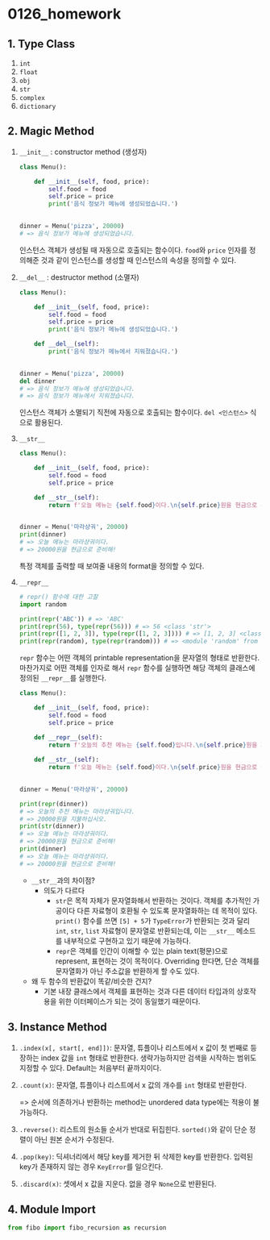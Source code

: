# 0126_homework



## 1. Type Class

1. `int`
2. `float`
3. `obj`
4. `str`
5. `complex`
6. `dictionary`

## 2. Magic Method

1. `__init__` : constructor method (생성자)

   ```python
   class Menu():
   
       def __init__(self, food, price):
           self.food = food
           self.price = price
           print('음식 정보가 메뉴에 생성되었습니다.')
   
           
   dinner = Menu('pizza', 20000)
   # => 음식 정보가 메뉴에 생성되었습니다.
   ```

   인스턴스 객체가 생성될 때 자동으로 호출되는 함수이다. `food`와 `price` 인자를 정의해준 것과 같이 인스턴스를 생성할 때 인스턴스의 속성을 정의할 수 있다.

   

2. `__del__` : destructor method (소멸자)

   ```python
   class Menu():
   
       def __init__(self, food, price):
           self.food = food
           self.price = price
           print('음식 정보가 메뉴에 생성되었습니다.')
   
       def __del__(self):
           print('음식 정보가 메뉴에서 지워졌습니다.')
   
           
   dinner = Menu('pizza', 20000)
   del dinner
   # => 음식 정보가 메뉴에 생성되었습니다.
   # => 음식 정보가 메뉴에서 지워졌습니다.
   ```

   인스턴스 객체가 소멸되기 직전에 자동으로 호출되는 함수이다. `del <인스턴스>` 식으로 활용된다.

   

3. `__str__` 

   ```python
   class Menu():
   
       def __init__(self, food, price):
           self.food = food
           self.price = price
   
       def __str__(self):
           return f'오늘 메뉴는 {self.food}이다.\n{self.price}원을 현금으로 준비해!'
   
       
   dinner = Menu('마라샹궈', 20000)
   print(dinner)
   # => 오늘 메뉴는 마라샹궈이다.
   # => 20000원을 현금으로 준비해!
   ```

   특정 객체를 출력할 때 보여줄 내용의 format을 정의할 수 있다. 

   

4. `__repr__`

   ```python
   # repr() 함수에 대한 고찰
   import random
   
   print(repr('ABC')) # => 'ABC'
   print(repr(56), type(repr(56))) # => 56 <class 'str'>
   print(repr([1, 2, 3]), type(repr([1, 2, 3]))) # => [1, 2, 3] <class 'str'>
   print(repr(random), type(repr(random))) # => <module 'random' from 'C:\\Users... <ckass 'str'>
   ```

   `repr` 함수는 어떤 객체의 printable representation을 문자열의 형태로 반환한다. 마찬가지로 어떤 객체를 인자로 해서 `repr` 함수를 실행하면 해당 객체의 클래스에 정의된 `__repr__`를 실행한다.

   ```python
   class Menu():
   
       def __init__(self, food, price):
           self.food = food
           self.price = price
   
       def __repr__(self):
           return f'오늘의 추천 메뉴는 {self.food}입니다.\n{self.price}원을 지불하십시오.'
       
       def __str__(self):
           return f'오늘 메뉴는 {self.food}이다.\n{self.price}원을 현금으로 준비해!'
       
   
   dinner = Menu('마라샹궈', 20000)
   
   print(repr(dinner))
   # => 오늘의 추천 메뉴는 마라샹궈입니다.
   # => 20000원을 지불하십시오.
   print(str(dinner)) 
   # => 오늘 메뉴는 마라샹궈이다.
   # => 20000원을 현금으로 준비해!
   print(dinner)
   # => 오늘 메뉴는 마라샹궈이다.
   # => 20000원을 현금으로 준비해!
   ```

   - `__str__`과의 차이점?
     - 의도가 다르다
       - `str`은 목적 자체가 문자열화해서 반환하는 것이다. 객체를 추가적인 가공이다 다른 자료형이 호환될 수 있도록 문자열화하는 데 목적이 있다. `print()` 함수를 쓰면 `[5] + 5`가 `TypeError`가 반환되는 것과 달리 `int`, `str`, `list` 자료형이 문자열로 반환되는데, 이는 `__str__` 메소드를 내부적으로 구현하고 있기 때문에 가능하다.
       - `repr`은 객체를 인간이 이해할 수 있는 plain text(평문)으로 represent, 표현하는 것이 목적이다. Overriding 한다면, 단순 객체를 문자열화가 아닌 주소값을 반환하게 할 수도 있다.
   - 왜 두 함수의 반환값이 똑같/비슷한 건지?
     - 기본 내장 클래스에서 객체를 표현하는 것과 다른 데이터 타입과의 상호작용을 위한 이터페이스가 되는 것이 동일했기 때문이다.

## 3. Instance Method

1. `.index(x[, start[, end]])`: 문자열, 튜플이나 리스트에서 x 값이 첫 번째로 등장하는 index 값을 `int` 형태로 반환한다. 생략가능하지만 검색을 시작하는 범위도 지정할 수 있다. Default는 처음부터 끝까지이다.

2. `.count(x)`: 문자열, 튜플이나 리스트에서 x 값의 개수를 `int` 형태로 반환한다.

   => 순서에 의존하거나 반환하는 method는 unordered data type에는 적용이 불가능하다.

3. `.reverse()`: 리스트의 원소들 순서가 반대로 뒤집힌다. `sorted()`와 같이 단순 정렬이 아닌 원본 순서가 수정된다.

4. `.pop(key)`: 딕셔너리에서 해당 key를 제거한 뒤 삭제한 key를 반환한다. 입력된 key가 존재하지 않는 경우 `KeyError`를 일으킨다.

5. `.discard(x)`: 셋에서 x 값을 지운다. 없을 경우 `None`으로 반환된다.

## 4. Module Import

```python
from fibo import fibo_recursion as recursion
```

